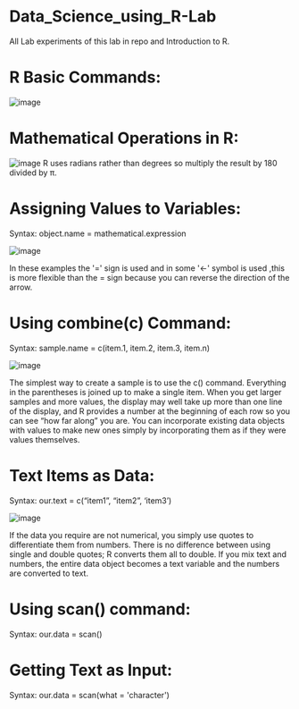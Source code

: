 # Data_Science_using_R-Lab
All Lab experiments of this lab in repo and Introduction to R.

# R Basic Commands:

![image](https://user-images.githubusercontent.com/104893913/182770859-c7068f71-9a7c-40db-a10a-2b7862dab1f7.png)

# Mathematical Operations in R:

![image](https://user-images.githubusercontent.com/104893913/182770976-b3fdd6e2-23bd-43ff-9be3-54d01373df19.png)
 R uses radians rather than degrees so multiply the result by 180 divided by π.
 
 # Assigning Values to Variables:
 
 Syntax: object.name = mathematical.expression
 
 ![image](https://user-images.githubusercontent.com/104893913/182773756-72a5c041-97b3-459f-aec4-8111d75e9bbb.png)

In these examples the '=' sign is used and in some '<-' symbol is used ,this is more flexible than the = sign because you can reverse the direction of the arrow.

# Using combine(c) Command:

Syntax: sample.name = c(item.1, item.2, item.3, item.n)

![image](https://user-images.githubusercontent.com/104893913/182775952-a905d918-2245-412a-be48-383505a5294c.png)

The simplest way to create a sample is to use the c() command. Everything in the parentheses is joined up to make a single item.
When you get larger samples and more values, the display may well take up more than one line of the display, and R provides a number at the beginning of each row so you can see “how far along” you are.
You can incorporate existing data objects with values to make new ones simply by incorporating them  as if they were values themselves.

# Text Items as Data:

Syntax: our.text = c(“item1”, “item2”, ‘item3’)

![image](https://user-images.githubusercontent.com/104893913/182777338-92ddba78-aa12-4314-a37f-2c2a053eca9d.png)

If the data you require are not numerical, you simply use quotes to differentiate them from numbers. 
There is no difference between using single and double quotes; R converts them all to double.
If you mix text and numbers, the entire data object becomes a text variable and the numbers are converted to text.

# Using scan() command:

Syntax: our.data = scan()

# Getting Text as Input:

Syntax: our.data = scan(what = 'character')
